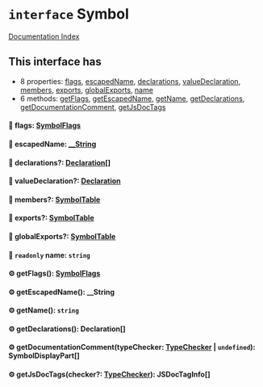 # `interface` Symbol

[Documentation Index](../README.md)

## This interface has

- 8 properties:
[flags](#-flags-symbolflags),
[escapedName](#-escapedname-string),
[declarations](#-declarations-declaration),
[valueDeclaration](#-valuedeclaration-declaration),
[members](#-members-symboltable),
[exports](#-exports-symboltable),
[globalExports](#-globalexports-symboltable),
[name](#-readonly-name-string)
- 6 methods:
[getFlags](#-getflags-symbolflags),
[getEscapedName](#-getescapedname-__string),
[getName](#-getname-string),
[getDeclarations](#-getdeclarations-declaration),
[getDocumentationComment](#-getdocumentationcommenttypechecker-typechecker--undefined-symboldisplaypart),
[getJsDocTags](#-getjsdoctagschecker-typechecker-jsdoctaginfo)


#### 📄 flags: [SymbolFlags](../enum.SymbolFlags/README.md)



#### 📄 escapedName: [\_\_String](../type.__String/README.md)



#### 📄 declarations?: [Declaration](../interface.Declaration/README.md)\[]



#### 📄 valueDeclaration?: [Declaration](../interface.Declaration/README.md)



#### 📄 members?: [SymbolTable](../type.SymbolTable/README.md)



#### 📄 exports?: [SymbolTable](../type.SymbolTable/README.md)



#### 📄 globalExports?: [SymbolTable](../type.SymbolTable/README.md)



#### 📄 `readonly` name: `string`



#### ⚙ getFlags(): [SymbolFlags](../enum.SymbolFlags/README.md)



#### ⚙ getEscapedName(): __String



#### ⚙ getName(): `string`



#### ⚙ getDeclarations(): Declaration\[]



#### ⚙ getDocumentationComment(typeChecker: [TypeChecker](../interface.TypeChecker/README.md) | `undefined`): SymbolDisplayPart\[]



#### ⚙ getJsDocTags(checker?: [TypeChecker](../interface.TypeChecker/README.md)): JSDocTagInfo\[]



